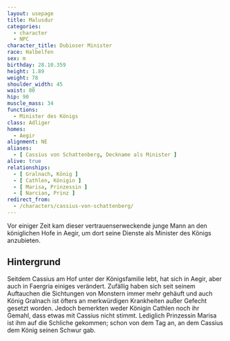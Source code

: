 ```yaml
---
layout: usepage
title: Malusdur
categories:
  - character
  - NPC
character_title: Dubioser Minister
race: Halbelfen
sex: m
birthday: 28.10.359
height: 1.89
weight: 78
shoulder_width: 45
waist: 80
hip: 90
muscle_mass: 34
functions:
  - Minister des Königs
class: Adliger
homes:
  - Aegir
alignment: NE
aliases:
  - [ Cassius von Schattenberg, Deckname als Minister ]
alive: true
relationships:
  - [ Gralnach, König ]
  - [ Cathlen, Königin ]
  - [ Marisa, Prinzessin ]
  - [ Narcian, Prinz ]
redirect_from:
  - /characters/cassius-von-schattenberg/
---
```


Vor einiger Zeit kam dieser vertrauenserweckende junge Mann an den königlichen Hofe in Aegir, um dort seine Dienste als
Minister des Königs anzubieten.

<!--more-->

## Hintergrund

Seitdem Cassius am Hof unter der Königsfamilie lebt, hat sich in Aegir, aber auch in Faergria einiges verändert.
Zufällig haben sich seit seinem Auftauchen die Sichtungen von Monstern immer mehr gehäuft und auch König Gralnach ist
öfters an merkwürdigen Krankheiten außer Gefecht gesetzt worden. Jedoch bemerkten weder Königin Cathlen noch ihr Gemahl,
dass etwas mit Cassius nicht stimmt. Lediglich Prinzessin Marisa ist ihm auf die Schliche gekommen; schon von dem Tag
an, an dem Cassius dem König seinen Schwur gab.